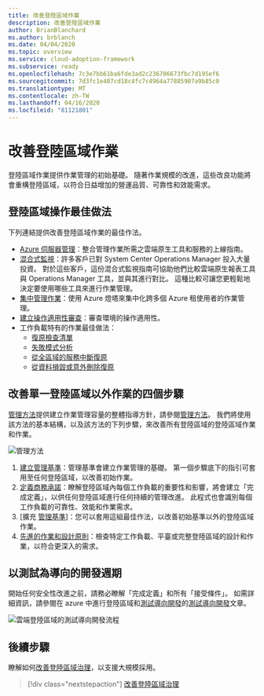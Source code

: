 ```yaml
---
title: 改善登陸區域作業
description: 改善登陸區域作業
author: BrianBlanchard
ms.author: brblanch
ms.date: 04/04/2020
ms.topic: overview
ms.service: cloud-adoption-framework
ms.subservice: ready
ms.openlocfilehash: 7c3e7bb61ba6fde3ad2c236706673fbc7d195ef6
ms.sourcegitcommit: 7d3fc1e407cd18c4fc7c4964a77885907a9b85c0
ms.translationtype: MT
ms.contentlocale: zh-TW
ms.lasthandoff: 04/16/2020
ms.locfileid: "81121801"
---
```

# <a name="improve-landing-zone-operations"></a>改善登陸區域作業

登陸區域作業提供作業管理的初始基礎。 隨著作業規模的改進，這些改良功能將會重構登陸區域，以符合日益增加的營運品質、可靠性和效能需求。

## <a name="landing-zone-operations-best-practices"></a>登陸區域操作最佳做法

下列連結提供改善登陸區域作業的最佳作法。

- [Azure 伺服器管理](../../manage/azure-server-management/index.md)：整合管理作業所需之雲端原生工具和服務的上線指南。
- [混合式監視](../../manage/monitor/index.md)：許多客戶已對 System Center Operations Manager 投入大量投資。 對於這些客戶，這份混合式監視指南可協助他們比較雲端原生報表工具與 Operations Manager 工具，並與其進行對比。 這種比較可讓您更輕鬆地決定要使用哪些工具來進行作業管理。
- [集中管理作業](../../manage/centralize-operations.md)：使用 Azure 燈塔來集中化跨多個 Azure 租使用者的作業管理。
- [建立操作適用性審查](../../manage/operational-fitness-review.md)：審查環境的操作適用性。
- 工作負載特有的作業最佳做法：
  - [復原檢查清單](https://docs.microsoft.com/azure/architecture/checklist/resiliency-per-service?toc=https://docs.microsoft.com/azure/cloud-adoption-framework/toc.json&bc=https://docs.microsoft.com/azure/cloud-adoption-framework/_bread/toc.json)
  - [失敗模式分析](https://docs.microsoft.com/azure/architecture/resiliency/failure-mode-analysis?toc=https://docs.microsoft.com/azure/cloud-adoption-framework/toc.json&bc=https://docs.microsoft.com/azure/cloud-adoption-framework/_bread/toc.json)
  - [從全區域的服務中斷復原](https://docs.microsoft.com/azure/architecture/resiliency/recovery-loss-azure-region?toc=https://docs.microsoft.com/azure/cloud-adoption-framework/toc.json&bc=https://docs.microsoft.com/azure/cloud-adoption-framework/_bread/toc.json)
  - [從資料損毀或意外刪除復原](https://docs.microsoft.com/azure/architecture/framework/resiliency/data-management?toc=https://docs.microsoft.com/azure/cloud-adoption-framework/toc.json&bc=https://docs.microsoft.com/azure/cloud-adoption-framework/_bread/toc.json)

## <a name="four-steps-to-improve-operations-beyond-a-single-landing-zone"></a>改善單一登陸區域以外作業的四個步驟

[管理方法](../../manage/index.md)提供建立作業管理容量的整體指導方針，請參閱[管理方法](../../manage/index.md)。 我們將使用該方法的基本結構，以及該方法的下列步驟，來改善所有登陸區域的登陸區域作業和作業。

![管理方法](../../_images/manage/caf-manage.png)

1. [建立管理基準](../../manage/azure-server-management/index.md)：管理基準會建立作業管理的基礎。 第一個步驟底下的指引可套用至任何登陸區域，以改善初始作業。
2. [定義商務承諾](../../manage/considerations/business-alignment.md)：瞭解登陸區域內每個工作負載的重要性和影響，將會建立「完成定義」，以供任何登陸區域進行任何持續的管理改進。 此程式也會識別每個工作負載的可靠性、效能和作業需求。
3. [擴充 [管理基準](../../manage/best-practices.md)]：您可以套用這組最佳作法，以改善初始基準以外的登陸區域作業。
4. [先進的作業和設計原則](../../manage/design-principles.md)：檢查特定工作負載、平臺或完整登陸區域的設計和作業，以符合更深入的需求。

## <a name="test-driven-development-cycle"></a>以測試為導向的開發週期

開始任何安全性改進之前，請務必瞭解「完成定義」和所有「接受條件」。 如需詳細資訊，請參閱在 azure 中進行登陸區域和[測試導向開發](./azure-test-driven-development.md)的[測試導向開發](./test-driven-development.md)文章。

![雲端登陸區域的測試導向開發流程](../../_images/ready/test-driven-development-process.png)

## <a name="next-steps"></a>後續步驟

瞭解如何[改善登陸區域治理](./landing-zone-governance.md)，以支援大規模採用。

> [!div class="nextstepaction"]
> [改善登陸區域治理](./landing-zone-governance.md)
